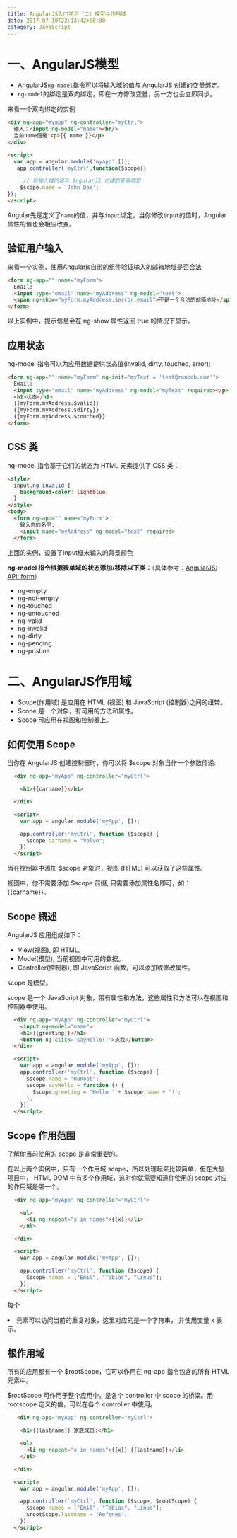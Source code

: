 ```yaml
---
title: AngularJS入门学习（二）模型与作用域
date: 2017-07-10T22:13:42+00:00
category: JavaScript
---
```


# 一、AngularJS模型

- AngularJS`ng-model`指令可以将输入域的值与 AngularJS 创建的变量绑定。
- `ng-model`的绑定是双向绑定，即在一方修改变量，另一方也会立即同步。

来看一个双向绑定的实例

```html
<div ng-app="myapp" ng-controller="myCtrl">
  输入：<input ng-model="name"><br/>
  当前name值是:<p>{{ name }}</p>
</div>

<script>
  var app = angular.module('myapp',[]);
   app.controller('myCtrl',function($scope){

     // 将输入域的值与 AngularJS 创建的变量绑定
    $scope.name = 'John Doe';
});
</script>
```

Angular先是定义了`name`的值，并与`input`绑定，当你修改`input`的值时，Angular属性的值也会相应改变。

## 验证用户输入

来看一个实例，使用Angularjs自带的组件验证输入的邮箱地址是否合法
```html
<form ng-app="" name="myForm">
  Email:
  <input type="email" name="myAddress" ng-model="text">
  <span ng-show="myForm.myAddress.$error.email">不是一个合法的邮箱地址</span>
</form>
```
以上实例中，提示信息会在 ng-show 属性返回 true 的情况下显示。

## 应用状态

ng-model 指令可以为应用数据提供状态值(invalid, dirty, touched, error):

```html
<form ng-app="" name="myForm" ng-init="myText = 'test@runoob.com'">
  Email:
  <input type="email" name="myAddress" ng-model="myText" required></p>
  <h1>状态</h1>
  {{myForm.myAddress.$valid}}
  {{myForm.myAddress.$dirty}}
  {{myForm.myAddress.$touched}}
</form>
```

## CSS 类

ng-model 指令基于它们的状态为 HTML 元素提供了 CSS 类：
```html
<style>
  input.ng-invalid {
    background-color: lightblue;
  }
</style>
<body>
  <form ng-app="" name="myForm">
    输入你的名字:
    <input name="myAddress" ng-model="text" required>
  </form>
```

上面的实例，设置了input框未输入的背景颜色

**ng-model 指令根据表单域的状态添加/移除以下类：**（具体参考：[AngularJS: API: form](https://docs.angularjs.org/api/ng/directive/form)）
- ng-empty
- ng-not-empty
- ng-touched
- ng-untouched
- ng-valid
- ng-invalid
- ng-dirty
- ng-pending
- ng-pristine


# 二、AngularJS作用域

- Scope(作用域) 是应用在 HTML (视图) 和 JavaScript (控制器)之间的纽带。
- Scope 是一个对象，有可用的方法和属性。
- Scope 可应用在视图和控制器上。

## 如何使用 Scope

当你在 AngularJS 创建控制器时，你可以将 $scope 对象当作一个参数传递:

```html
  <div ng-app="myApp" ng-controller="myCtrl">

    <h1>{{carname}}</h1>

  </div>

  <script>
    var app = angular.module('myApp', []);

    app.controller('myCtrl', function ($scope) {
      $scope.carname = "Volvo";
    });
  </script>
```
当在控制器中添加 $scope 对象时，视图 (HTML) 可以获取了这些属性。

视图中，你不需要添加 $scope 前缀, 只需要添加属性名即可，如： {{carname}}。

## Scope 概述

AngularJS 应用组成如下：

- View(视图), 即 HTML。
- Model(模型), 当前视图中可用的数据。
- Controller(控制器), 即 JavaScript 函数，可以添加或修改属性。

scope 是模型。

scope 是一个 JavaScript 对象，带有属性和方法，这些属性和方法可以在视图和控制器中使用。

```html
  <div ng-app="myApp" ng-controller="myCtrl">
    <input ng-model="name">
    <h1>{{greeting}}</h1>
    <button ng-click='sayHello()'>点我</button>
  </div>

  <script>
    var app = angular.module('myApp', []);
    app.controller('myCtrl', function ($scope) {
      $scope.name = "Runoob";
      $scope.sayHello = function () {
        $scope.greeting = 'Hello ' + $scope.name + '!';
      };
    });
  </script>
```

## Scope 作用范围

了解你当前使用的 scope 是非常重要的。

在以上两个实例中，只有一个作用域 scope，所以处理起来比较简单，但在大型项目中， HTML DOM 中有多个作用域，这时你就需要知道你使用的 scope 对应的作用域是哪一个。

```html
  <div ng-app="myApp" ng-controller="myCtrl">

    <ul>
      <li ng-repeat="x in names">{{x}}</li>
    </ul>

  </div>

  <script>
    var app = angular.module('myApp', []);

    app.controller('myCtrl', function ($scope) {
      $scope.names = ["Emil", "Tobias", "Linus"];
    });
  </script>
```

每个 <li> 元素可以访问当前的重复对象，这里对应的是一个字符串， 并使用变量 x 表示。

## 根作用域

所有的应用都有一个 $rootScope，它可以作用在 ng-app 指令包含的所有 HTML 元素中。

$rootScope 可作用于整个应用中。是各个 controller 中 scope 的桥梁。用 rootscope 定义的值，可以在各个 controller 中使用。
```html
   <div ng-app="myApp" ng-controller="myCtrl">

    <h1>{{lastname}} 家族成员:</h1>

    <ul>
      <li ng-repeat="x in names">{{x}} {{lastname}}</li>
    </ul>

  </div>

  <script>
    var app = angular.module('myApp', []);

    app.controller('myCtrl', function ($scope, $rootScope) {
      $scope.names = ["Emil", "Tobias", "Linus"];
      $rootScope.lastname = "Refsnes";
    });
  </script>
```
